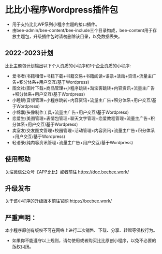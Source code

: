 # 比比小程序Wordpress插件包

- 用于支持比比WP系列小程序主题的接口插件。
- 由bee-admin/bee-content/bee-include三个目录构成，bee-content用于存放主题包，升级插件包时请勿删除该目录，以免数据丢失。


## 2022-2023计划

比比主题包计划输出以下个人资质的小程序和1个企业资质的小程序:

- 爱书者(书籍租借+书籍下载+书籍交易+书籍阅读+语录+活动+资讯+流量主广告+积分体系+用户交互/基于Wordpress)
- 图文社(图片下载+商品管理+小程序跳转+淘宝客跳转+内容资讯+流量主广告+积分体系+用户交互/基于Wordpress)
- 小睡眠(音频管理+小程序跳转+内容资讯+流量主广告+积分体系+用户交互/基于Wordpress)
- 小锦囊(头像制作工具+流量主广告+用户交互/基于Wordpress)
- 恋爱生(美图管理+表情包管理+聊天文字管理+恋爱教程管理+流量主广告+积分体系+用户交互/基于Wordpress)
- 卖室友(交友图文管理+校园管理+活动管理+内容资讯+流量主广告+积分体系+用户交互/基于Wordpress)
- 轻语录(纯内容资讯管理+流量主广告+用户交互/基于Wordpress)


## 使用帮助

关注微信公众号【APP比比】或者前往 https://doc.beebee.work/


## 升级发布

关于该小程序的升级版本前往官网 https://beebee.work/

## 严重声明：
本小程序原创有版权不可在网络上进行二次销售、下载、分享、转赠等侵权行为。
* 如果你不能遵守以上规则，请勿使用或者购买比比原创小程序，以免不必要的版权纠纷。